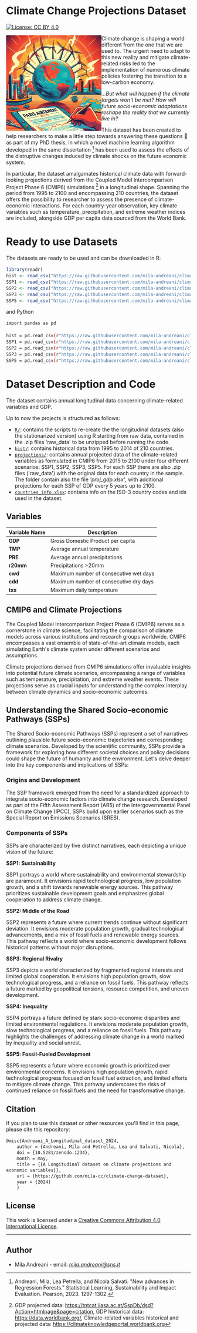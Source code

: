 

# Climate Change Projections Dataset

[![License: CC BY 4.0](https://img.shields.io/badge/License-CC%20BY%204.0-lightgrey.svg)](http://creativecommons.org/licenses/by/4.0/)

 

<img align="left" src="img.jpeg" width="260" height="260"> Climate change is shaping a  world different from the one that we are used to. The urgent need to adapt to this new reality and mitigate climate-related risks led to the implementation of numerous climate policies fostering the transition to a low-carbon economy. 


_...But what will happen if the climate targets won't be met? How will future socio-economic adaptations reshape the reality that we currently live in?_



This dataset has been created to help researchers to make a little step towards answering these questions :crystal_ball: as part of my PhD thesis, in which a novel machine learning algorithm developed in the same dissertation [^1] has been used to assess the effects of the distruptive changes induced by climate shocks on the future economic system.

[^1]: Andreani, Mila, Lea Petrella, and Nicola Salvati. "New advances in Regression Forests." Statistical Learning, Sustainability and Impact Evaluation. Pearson, 2023. 1297-1302.

In particular, the dataset amalgamates historical climate data with forward-looking projections derived from the Coupled Model Intercomparison Project Phase 6 (CMIP6) simulations [^2] in a longitudinal shape. Spanning the period from 1995 to 2100 and encompassing 210 countries, the dataset offers the possibility to researcher to assess the presence of climate-economic interactions. For each country-year observation, key climate variables such as temperature, precipitation, and extreme weather indices are included, alongside GDP per capita data sourced from the World Bank. 

[^2]: GDP projected data: https://tntcat.iiasa.ac.at/SspDb/dsd?Action=htmlpage&page=citation, 
GDP historical data: https://data.worldbank.org/, 
Climate-related variables historical and projected data: https://climateknowledgeportal.worldbank.org

# Ready to use Datasets

The datasets are ready to be used and can be downloaded in R:
 
``` r
library(readr)
hist <- read_csv("https://raw.githubusercontent.com/mila-andreani/climate-change-dataset/main/hist/hist.csv")
SSP1 <- read_csv("https://raw.githubusercontent.com/mila-andreani/climate-change-dataset/main/projections/SSP1/projSSP1.csv")
SSP2 <- read_csv("https://raw.githubusercontent.com/mila-andreani/climate-change-dataset/main/projections/SSP2/projSSP2.csv")
SSP3 <- read_csv("https://raw.githubusercontent.com/mila-andreani/climate-change-dataset/main/projections/SSP3/projSSP3.csv")
SSP5 <- read_csv("https://raw.githubusercontent.com/mila-andreani/climate-change-dataset/main/projections/SSP5/projSSP5.csv")
```

and Python

```bash
import pandas as pd

hist = pd.read_csv(r"https://raw.githubusercontent.com/mila-andreani/climate-change-dataset/main/hist/hist.csv")
SSP1 = pd.read_csv(r"https://raw.githubusercontent.com/mila-andreani/climate-change-dataset/main/projections/SSP1/projSSP1.csv")
SSP2 = pd.read_csv(r"https://raw.githubusercontent.com/mila-andreani/climate-change-dataset/main/projections/SSP2/projSSP2.csv")
SSP3 = pd.read_csv(r"https://raw.githubusercontent.com/mila-andreani/climate-change-dataset/main/projections/SSP3/projSSP3.csv")
SSP5 = pd.read_csv(r"https://raw.githubusercontent.com/mila-andreani/climate-change-dataset/main/projections/SSP5/projSSP5.csv")
```

# Dataset Description and Code

The dataset contains annual longitudinal data concerning climate-related variables and GDP. 

Up to now the projects is structured as follows:

- [`R/`](R): contains the scripts to re-create the the longitudinal datasets (also the stationarized version) using R starting from raw data, contained in the .zip files 'raw_data' to be unzipped before running the code.
- [`hist/`](hist): contains historical data from 1995 to 2014 of 210 countries.
- [`projections/`](projections): contains annual projected data of the climate-related variables as formulated in CMIP6 from 2015 to 2100 under four different scenarios: SSP1, SSP2, SSP3, SSP5. For each SSP there are also .zip files ('raw_data') with the original data for each country in the sample. The folder contain also the file _'proj_gdp.xlsx'_, with additional projections for each SSP of GDP every 5 years up to 2100.
- [`countries_info.xlsx`](countries_info.xlsx): contains info on the ISO-3 country codes and ids used in the dataset. 

## Variables

| Variable Name  | Description |
| ------------- | ------------- |
| **GDP**  | Gross Domestic Product per capita |
| **TMP**  | Average annual temperature  |
| **PRE**  | Average annual precipitations  |
|  **r20mm** | Precipitations >20mm  |
|  **cwd** | Maximum number of consecutive wet days  |
|  **cdd** | Maximum number of consecutive dry days  |
|  **txx** | Maximum daily temperature  |

## CMIP6 and Climate Projections

The Coupled Model Intercomparison Project Phase 6 (CMIP6) serves as a cornerstone in climate science, facilitating the comparison of climate models across various institutions and research groups worldwide. CMIP6 encompasses a vast ensemble of state-of-the-art climate models, each simulating Earth's climate system under different scenarios and assumptions.

Climate projections derived from CMIP6 simulations offer invaluable insights into potential future climate scenarios, encompassing a range of variables such as temperature, precipitation, and extreme weather events. These projections serve as crucial inputs for understanding the complex interplay between climate dynamics and socio-economic outcomes.

## Understanding the Shared Socio-economic Pathways (SSPs)

The Shared Socio-economic Pathways (SSPs) represent a set of narratives outlining plausible future socio-economic trajectories and corresponding climate scenarios. Developed by the scientific community, SSPs provide a framework for exploring how different societal choices and policy decisions could shape the future of humanity and the environment. Let's delve deeper into the key components and implications of SSPs:

### Origins and Development

The SSP framework emerged from the need for a standardized approach to integrate socio-economic factors into climate change research. Developed as part of the Fifth Assessment Report (AR5) of the Intergovernmental Panel on Climate Change (IPCC), SSPs build upon earlier scenarios such as the Special Report on Emissions Scenarios (SRES).

### Components of SSPs

SSPs are characterized by five distinct narratives, each depicting a unique vision of the future:

**SSP1: Sustainability**

SSP1 portrays a world where sustainability and environmental stewardship are paramount. It envisions rapid technological progress, low population growth, and a shift towards renewable energy sources. This pathway prioritizes sustainable development goals and emphasizes global cooperation to address climate change.

**SSP2: Middle of the Road**

SSP2 represents a future where current trends continue without significant deviation. It envisions moderate population growth, gradual technological advancements, and a mix of fossil fuels and renewable energy sources. This pathway reflects a world where socio-economic development follows historical patterns without major disruptions.

**SSP3: Regional Rivalry**

SSP3 depicts a world characterized by fragmented regional interests and limited global cooperation. It envisions high population growth, slow technological progress, and a reliance on fossil fuels. This pathway reflects a future marked by geopolitical tensions, resource competition, and uneven development.

**SSP4: Inequality**

SSP4 portrays a future defined by stark socio-economic disparities and limited environmental regulations. It envisions moderate population growth, slow technological progress, and a reliance on fossil fuels. This pathway highlights the challenges of addressing climate change in a world marked by inequality and social unrest.

**SSP5: Fossil-Fueled Development**

SSP5 represents a future where economic growth is prioritized over environmental concerns. It envisions high population growth, rapid technological progress focused on fossil fuel extraction, and limited efforts to mitigate climate change. This pathway underscores the risks of continued reliance on fossil fuels and the need for transformative change.

## Citation

If you plan to use this dataset or other resources you'll find in this page, please cite this repository:

	@misc{Andreani_A_Longitudinal_dataset_2024,
 		author = {Andreani, Mila and Petrella, Lea and Salvati, Nicola},
		doi = {10.5281/zenodo.1234},
		month = may,
		title = {{A Longitudinal dataset on climate projections and economic variables}},
		url = {https://github.com/mila-cc/climate-change-dataset},
		year = {2024}
		}
 ## License

This work is licensed under a <a href="https://creativecommons.org/licenses/by/4.0/">Creative Commons Attribution 4.0 International License</a>. 

----------------------------------------------

## Author

* Mila Andreani - email: *mila.andreani@sns.it*
